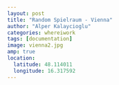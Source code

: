 ```yaml
---
layout: post
title: "Random Spielraum - Vienna"
author: "Alper Kalaycioglu"
categories: whereiwork
tags: [documentation]
image: vienna2.jpg
amp: true
location:
  latitude: 48.114011
  longitude: 16.317592
---
```

